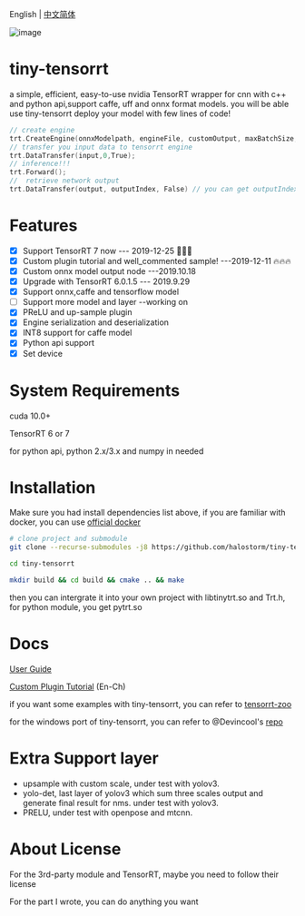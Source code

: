 <!--
 * @Description: In User Settings Edit
 * @Author: zerollzeng
 * @Date: 2019-08-23 09:16:35
 * @LastEditTime: 2020-03-06 17:12:14
 * @LastEditors: zerollzeng
 -->

English | [中文简体](https://github.com/zerollzeng/tiny-tensorrt/blob/master/docs/README-CN.md)

![image](https://user-images.githubusercontent.com/38289304/71065174-aafc3100-21ab-11ea-9bcb-665d38181e74.png)

# tiny-tensorrt
a simple, efficient, easy-to-use nvidia TensorRT wrapper for cnn with c++ and python api,support caffe, uff and onnx format models. you will be able use tiny-tensorrt deploy your model with few lines of code!
```c++
// create engine
trt.CreateEngine(onnxModelpath, engineFile, customOutput, maxBatchSize, mode, calibratorData);
// transfer you input data to tensorrt engine
trt.DataTransfer(input,0,True);
// inference!!!
trt.Forward();
//  retrieve network output
trt.DataTransfer(output, outputIndex, False) // you can get outputIndex in CreateEngine phase
```

# Features
- [x] Support TensorRT 7 now --- 2019-12-25 :christmas_tree::christmas_tree::christmas_tree:
- [x] Custom plugin tutorial and well_commented sample! ---2019-12-11 :fire::fire::fire:
- [x] Custom onnx model output node  ---2019.10.18
- [x] Upgrade with TensorRT 6.0.1.5 --- 2019.9.29
- [x] Support onnx,caffe and tensorflow model
- [ ] Support more model and layer --working on
- [x] PReLU and up-sample plugin
- [x] Engine serialization and deserialization
- [x] INT8 support for caffe model
- [x] Python api support
- [x] Set device

# System Requirements
cuda 10.0+

TensorRT 6 or 7

for python api, python 2.x/3.x and numpy in needed

# Installation
Make sure you had install dependencies list above, if you are familiar with docker, you can use [official docker](https://ngc.nvidia.com/catalog/containers/nvidia:tensorrt)
```bash
# clone project and submodule
git clone --recurse-submodules -j8 https://github.com/halostorm/tiny-tensorrt.git

cd tiny-tensorrt

mkdir build && cd build && cmake .. && make
```
then you can intergrate it into your own project with libtinytrt.so and Trt.h, for python module, you get pytrt.so

# Docs

[User Guide](https://github.com/zerollzeng/tiny-tensorrt/blob/master/docs/UserGuide.md)

[Custom Plugin Tutorial](https://github.com/zerollzeng/tiny-tensorrt/blob/master/docs/CustomPlugin.md) (En-Ch)

if you want some examples with tiny-tensorrt, you can refer to [tensorrt-zoo](https://github.com/zerollzeng/tensorrt-zoo)

for the windows port of tiny-tensorrt, you can refer to @Devincool's [repo](https://github.com/Devincool/tiny-tensorrt)

# Extra Support layer
- upsample with custom scale, under test with yolov3.
- yolo-det, last layer of yolov3 which sum three scales output and generate final result for nms. under test with yolov3.
- PRELU, under test with openpose and mtcnn.

# About License
For the 3rd-party module and TensorRT, maybe you need to follow their license

For the part I wrote, you can do anything you want


